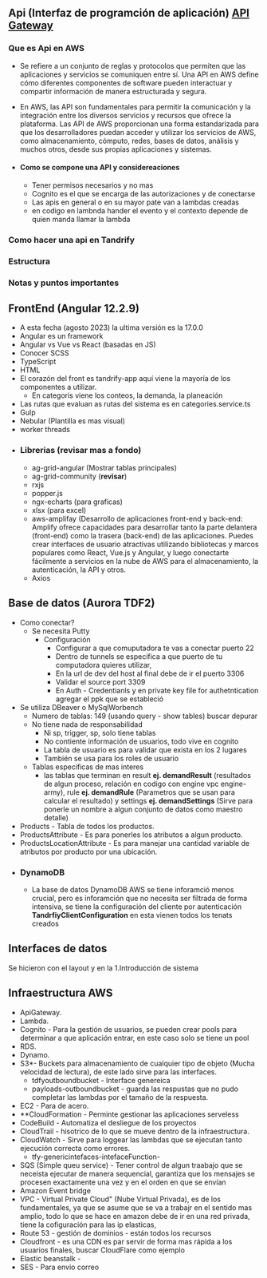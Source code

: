 ## Api (Interfaz de programción de aplicación) [API Gateway](https://docs.aws.amazon.com/apigateway/latest/developerguide/getting-started.html)

### Que es Api en AWS
-  Se refiere a un conjunto de reglas y protocolos que permiten que las aplicaciones y servicios se comuniquen entre sí. Una API en AWS define cómo diferentes componentes de software pueden interactuar y compartir información de manera estructurada y segura.
-  En AWS, las API son fundamentales para permitir la comunicación y la integración entre los diversos servicios y recursos que ofrece la plataforma. Las API de AWS proporcionan una forma estandarizada para que los desarrolladores puedan acceder y utilizar los servicios de AWS, como almacenamiento, cómputo, redes, bases de datos, análisis y muchos otros, desde sus propias aplicaciones y sistemas.

- #### Como se compone una API y considereaciones
  - Tener permisos necesarios y no mas
  - Cognito es el que se encarga de las autorizaciones y de conectarse 
  - Las apis en general o en su mayor pate van a lambdas creadas
  - en codigo en lambnda hander el evento y el contexto depende de quien manda llamar la lambda

### Como hacer una api en Tandrify

### Estructura

### Notas y puntos importantes

## FrontEnd (Angular 12.2.9)
- A esta fecha (agosto 2023) la ultima versión es la 17.0.0
- Angular es un framework
- Angular vs Vue vs React (basadas en JS)
- Conocer SCSS
- TypeScript
- HTML
- El corazón del front es tandrify-app aquí viene la mayoría de los componentes a utilizar.
  - En categoris viene los conteos, la demanda, la planeación
- Las rutas que evaluan as rutas del sistema es en categories.service.ts
- Gulp
- Nebular (Plantilla es mas visual)
- worker threads
- ### Librerias (revisar mas a fondo)
  - ag-grid-angular (Mostrar tablas principales)
  - ag-grid-community (**revisar**)
  - rxjs 
  - popper.js
  - ngx-echarts (para graficas)
  - xlsx (para excel)
  - aws-amplifay (Desarrollo de aplicaciones front-end y back-end: Amplify ofrece capacidades para desarrollar tanto la parte delantera (front-end) como la trasera (back-end) de las aplicaciones. Puedes crear interfaces de usuario atractivas utilizando bibliotecas y marcos populares como React, Vue.js y Angular, y luego conectarte fácilmente a servicios en la nube de AWS para el almacenamiento, la autenticación, la API y otros.
  - Axios

## Base de datos (Aurora TDF2)
- Como conectar?
  - Se necesita Putty
    - Configuración
      - Configurar a que comuputadora te vas a conectar puerto 22
      - Dentro de tunnels se especifica a que puerto de tu computadora quieres utilizar, 
      - En la url de dev del host al final debe de ir el puerto 3306
      - Validar el source port 3309
      - En Auth - Credentianls y en private key file for authetntication agregar el ppk que se estableció
- Se utiliza DBeaver o MySqlWorbench
  - Numero de tablas: 149 (usando query - show tables) buscar depurar
  - No tiene nada de responsabilidad 
    - Ni sp, trigger, sp, solo tiene tablas
    - No contiente información de usuarios, todo vive en cognito
    - La tabla de usuario es para validar que exista en los 2 lugares
    - También se usa para los roles de usuario 
  - Tablas especificas de mas interes
    - las tablas que terminan en result **ej. demandResult** (resultados de algun proceso, relación en codigo con engine vpc engine-army), rule **ej. demandRule** (Parametros que se usan para calcular el resultado) y settings **ej. demandSettings** (Sirve para ponerle un nombre a algun conjunto de datos como maestro detalle)
- Products - Tabla de todos los productos.
- ProductsAttribute - Es para ponerles los atributos a algun producto.
- ProductsLocationAttribute - Es para manejar una cantidad variable de atributos por producto por una ubicación.
- ### DynamoDB
  - La base de datos DynamoDB AWS se tiene inforamció menos crucial, pero es inforamción que no necesita ser filtrada de forma intensiva, se tiene la configuración del cliente por autenticación **TandrfiyClientConfiguration** en esta vienen todos los tenats creados

## Interfaces de datos
Se hicieron con el layout y en la 1.Introducción de sistema

## Infraestructura AWS
- ApiGateway.
- Lambda.
- Cognito - Para la gestión de usuarios, se pueden crear pools para determinar a que aplicación entrar, en este caso solo se tiene un pool
- RDS.
- Dynamo.
- S3*- Buckets para almacenamiento de cualquier tipo de objeto (Mucha velocidad de lectura), de este lado sirve para las interfaces.
  - tdfyoutboundbucket - Interface genereica
  - payloads-outboundbucket - guarda las respustas que no pudo completar las lambdas por el tamaño de la respuesta.
- EC2 - Para de acero.
- **CloudFormation - Perminte gestionar las aplicaciones serveless
- CodeBuild - Automatiza el desliegue de los proyectos
- CloudTrail - hisotrico de lo que se mueve dentro de la infraestructura.
- CloudWatch - Sirve para loggear las lambdas que se ejecutan tanto ejecución correcta como errores.
  - tfy-genericintefaces-intefaceFunction-
- SQS (Simple queu service) -  Tener control de algun traabajo que se neceista ejecutar de manera sequencial, garantiza que los mensajes se procesen exactamente una vez y en el orden en que se envían
- Amazon Event bridge
- VPC - Virtual Private Cloud" (Nube Virtual Privada), es de los fundamentales, ya que se asume que se va a trabajr en el sentido mas amplio, todo lo que se hace en amazon debe de ir en una red privada, tiene la cofiguración para las ip elasticas, 
- Route 53 - gestión de dominios - están todos los recursos
- Cloudfront - es una CDN es par servir de forma mas rápida a los usuarios finales, buscar CloudFlare como ejemplo
- Elastic beanstalk - 
- SES - Para envio correo